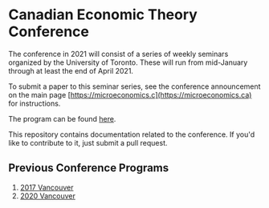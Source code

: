 # Canadian Economic Theory Conference
The conference in 2021 will consist of a series of weekly seminars organized by the University of Toronto.  These will run from mid-January through at least the end of April 2021.

To submit a paper to this seminar series, see the conference announcement on the main page [https://microeconomics.c](https://microeconomics.ca) for instructions.

The program can be found [here](https://microeconomics.ca/micro/cetc).

This repository contains documentation related to the conference. If you'd like to contribute to it, just submit a pull request.

## Previous Conference Programs

1. [2017 Vancouver](https://microeconomics.ca/cetc_2017)
1. [2020 Vancouver](https://microeconomics.ca/micro/cetc)
